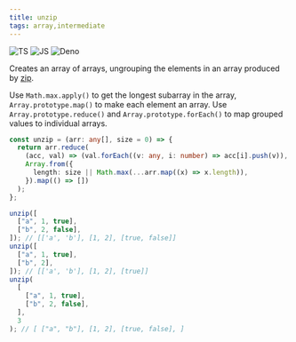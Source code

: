 ```yaml
---
title: unzip
tags: array,intermediate
---
```


![TS](https://img.shields.io/badge/supports-typescript-blue.svg?style=flat-square)
![JS](https://img.shields.io/badge/supports-javascript-yellow.svg?style=flat-square)
![Deno](https://img.shields.io/badge/supports-deno-green.svg?style=flat-square)

Creates an array of arrays, ungrouping the elements in an array produced by [zip](/js/s/zip).

Use `Math.max.apply()` to get the longest subarray in the array, `Array.prototype.map()` to make each element an array.
Use `Array.prototype.reduce()` and `Array.prototype.forEach()` to map grouped values to individual arrays.

```ts title="typescript"
const unzip = (arr: any[], size = 0) => {
  return arr.reduce(
    (acc, val) => (val.forEach((v: any, i: number) => acc[i].push(v)), acc),
    Array.from({
      length: size || Math.max(...arr.map((x) => x.length)),
    }).map(() => [])
  );
};
```

```ts title="typescript"
unzip([
  ["a", 1, true],
  ["b", 2, false],
]); // [['a', 'b'], [1, 2], [true, false]]
unzip([
  ["a", 1, true],
  ["b", 2],
]); // [['a', 'b'], [1, 2], [true]]
unzip(
  [
    ["a", 1, true],
    ["b", 2, false],
  ],
  3
); // [ ["a", "b"], [1, 2], [true, false], ]
```
